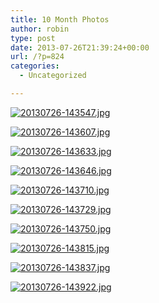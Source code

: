 ```yaml
---
title: 10 Month Photos
author: robin
type: post
date: 2013-07-26T21:39:24+00:00
url: /?p=824
categories:
  - Uncategorized

---
```

[<img src="http://robinandmike.com/wp-content/uploads/2013/07/20130726-143547.jpg" alt="20130726-143547.jpg" class="alignnone size-full" />][1]

[<img src="http://robinandmike.com/wp-content/uploads/2013/07/20130726-143607.jpg" alt="20130726-143607.jpg" class="alignnone size-full" />][2]

[<img src="http://robinandmike.com/wp-content/uploads/2013/07/20130726-143633.jpg" alt="20130726-143633.jpg" class="alignnone size-full" />][3]

[<img src="http://robinandmike.com/wp-content/uploads/2013/07/20130726-143646.jpg" alt="20130726-143646.jpg" class="alignnone size-full" />][4]

[<img src="http://robinandmike.com/wp-content/uploads/2013/07/20130726-143710.jpg" alt="20130726-143710.jpg" class="alignnone size-full" />][5]

[<img src="http://robinandmike.com/wp-content/uploads/2013/07/20130726-143729.jpg" alt="20130726-143729.jpg" class="alignnone size-full" />][6]

[<img src="http://robinandmike.com/wp-content/uploads/2013/07/20130726-143750.jpg" alt="20130726-143750.jpg" class="alignnone size-full" />][7]

[<img src="http://robinandmike.com/wp-content/uploads/2013/07/20130726-143815.jpg" alt="20130726-143815.jpg" class="alignnone size-full" />][8]

[<img src="http://robinandmike.com/wp-content/uploads/2013/07/20130726-143837.jpg" alt="20130726-143837.jpg" class="alignnone size-full" />][9]

[<img src="http://robinandmike.com/wp-content/uploads/2013/07/20130726-143922.jpg" alt="20130726-143922.jpg" class="alignnone size-full" />][10]

 [1]: http://robinandmike.com/wp-content/uploads/2013/07/20130726-143547.jpg
 [2]: http://robinandmike.com/wp-content/uploads/2013/07/20130726-143607.jpg
 [3]: http://robinandmike.com/wp-content/uploads/2013/07/20130726-143633.jpg
 [4]: http://robinandmike.com/wp-content/uploads/2013/07/20130726-143646.jpg
 [5]: http://robinandmike.com/wp-content/uploads/2013/07/20130726-143710.jpg
 [6]: http://robinandmike.com/wp-content/uploads/2013/07/20130726-143729.jpg
 [7]: http://robinandmike.com/wp-content/uploads/2013/07/20130726-143750.jpg
 [8]: http://robinandmike.com/wp-content/uploads/2013/07/20130726-143815.jpg
 [9]: http://robinandmike.com/wp-content/uploads/2013/07/20130726-143837.jpg
 [10]: http://robinandmike.com/wp-content/uploads/2013/07/20130726-143922.jpg